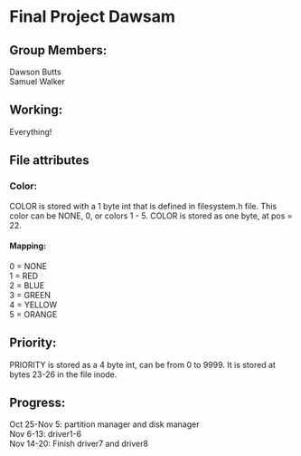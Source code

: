 # Final Project Dawsam  
## Group Members:  
Dawson Butts  
Samuel Walker  

## Working:  
Everything!  

## File attributes
### Color:  
COLOR is stored with a 1 byte int that is defined in filesystem.h file. This color can be NONE, 0, or colors 1 - 5. COLOR is stored as one byte, at pos = 22.  
#### Mapping:  
0 = NONE  
1 = RED  
2 = BLUE  
3 = GREEN  
4 = YELLOW  
5 = ORANGE  

## Priority:  
PRIORITY is stored as a 4 byte int, can be from 0 to 9999. It is stored at bytes 23-26 in the file inode.  

## Progress:  
Oct 25-Nov 5: partition manager and disk manager  
Nov 6-13: driver1-6  
Nov 14-20: Finish driver7 and driver8  
